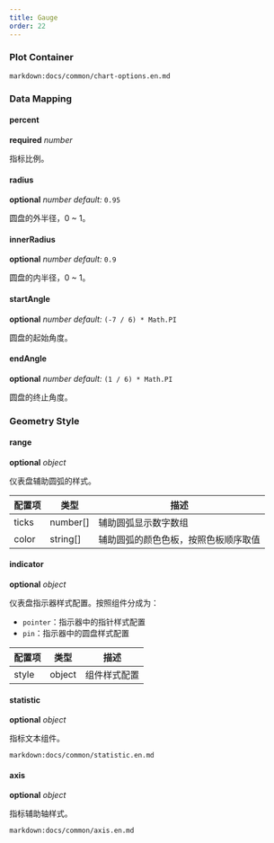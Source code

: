 ```yaml
---
title: Gauge
order: 22
---
```


### Plot Container

`markdown:docs/common/chart-options.en.md`

### Data Mapping

#### percent 

<description>**required** _number_</description>

指标比例。

#### radius

<description>**optional** _number_ _default:_ `0.95`</description>

圆盘的外半径，0 ~ 1。 

#### innerRadius

<description>**optional** _number_ _default:_ `0.9`</description>

圆盘的内半径，0 ~ 1。

#### startAngle

<description>**optional** _number_ _default:_ `(-7 / 6) * Math.PI`</description>

圆盘的起始角度。

#### endAngle

<description>**optional** _number_ _default:_ `(1 / 6) * Math.PI`</description>

圆盘的终止角度。

### Geometry Style

#### range

<description>**optional** _object_</description>

仪表盘辅助圆弧的样式。

| 配置项 | 类型     | 描述                                 |
| ------ | -------- | ------------------------------------ |
| ticks  | number[] | 辅助圆弧显示数字数组                 |
| color  | string[] | 辅助圆弧的颜色色板，按照色板顺序取值 |

#### indicator

<description>**optional** _object_</description>

仪表盘指示器样式配置。按照组件分成为：

- `pointer`：指示器中的指针样式配置
- `pin`：指示器中的圆盘样式配置

| 配置项 | 类型   | 描述         |
| ------ | ------ | ------------ |
| style  | object | 组件样式配置 |

#### statistic

<description>**optional** _object_</description>

指标文本组件。

`markdown:docs/common/statistic.en.md`

#### axis

<description>**optional** _object_</description>

指标辅助轴样式。

`markdown:docs/common/axis.en.md`

 
